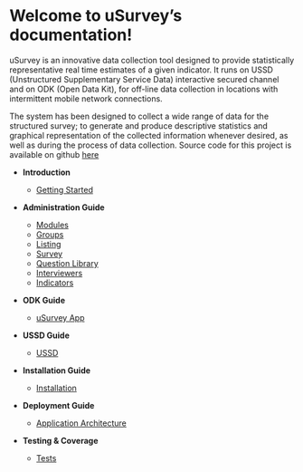 Welcome to uSurvey’s documentation!
========
uSurvey is an innovative data collection tool designed to provide statistically representative real time estimates of a given indicator. It runs on USSD (Unstructured Supplementary Service Data) interactive secured channel and on ODK (Open Data Kit), for off-line data collection in locations with intermittent mobile network connections.

The system has been designed to collect a wide range of data for the structured survey; to generate and produce descriptive statistics and graphical representation of the collected information whenever desired, as well as during the process of data collection.
Source code for this project is available on github [here]()

+ **Introduction**
    - [Getting Started](./GettingStarted.md)

+ **Administration Guide**
    - [Modules](./User_Guides.md#modules)
    - [Groups](./User_Guides.md#Groups)
    - [Listing](./User_Guides.md#Listing)
    - [Survey](./User_Guides.md#create-survey)
    - [Question Library](./User_Guides.md#Library)
    - [Interviewers](./User_Guides.md#Interviewer)
    - [Indicators](./User_Guides.md#Indicators)
  
* **ODK Guide**
    - [uSurvey App](./ODK_App.md)

* **USSD Guide**
    - [USSD](ussd-integration.md)

* **Installation Guide**
    - [Installation](installation.md)

* **Deployment Guide**
    - [Application Architecture](deployment_guide.md)

* **Testing & Coverage**
    - [Tests](tests.md)
